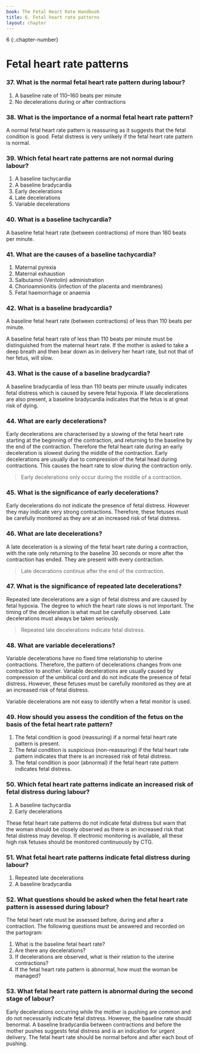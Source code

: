 ```yaml
---
book: The Fetal Heart Rate Handbook
title: 6. Fetal heart rate patterns
layout: chapter
---
```


6
{:.chapter-number}

# Fetal heart rate patterns

### 37. What is the normal fetal heart rate pattern during labour? 

1. A baseline rate of 110–160 beats per minute 
2. No decelerations during or after contractions 

### 38. What is the importance of a normal fetal heart rate pattern? 

A normal fetal heart rate pattern is reassuring as it suggests that the fetal condition is good. Fetal distress is very unlikely if the fetal heart rate pattern is normal. 

### 39. Which fetal heart rate patterns are not normal during labour? 

1. A baseline tachycardia 
2. A baseline bradycardia 
3. Early decelerations 
4. Late decelerations 
5. Variable decelerations 

### 40. What is a baseline tachycardia? 

A baseline fetal heart rate (between contractions) of more than 160 beats per minute. 

### 41. What are the causes of a baseline tachycardia? 

1. Maternal pyrexia 
2. Maternal exhaustion 
3. Salbutamol (Ventolin) administration 
4. Chorioamnionitis (infection of the placenta and membranes) 
5. Fetal haemorrhage or anaemia 

### 42. What is a baseline bradycardia?

A baseline fetal heart rate (between contractions) of less than 110 beats per minute. 

A baseline fetal heart rate of less than 110 beats per minute must be distinguished from the maternal heart rate. If the mother is asked to take a deep breath and then bear down as in delivery her heart rate, but not that of her fetus, will slow. 

### 43. What is the cause of a baseline bradycardia? 

A baseline bradycardia of less than 110 beats per minute usually indicates fetal distress which is caused by severe fetal hypoxia. If late decelerations are also present, a baseline bradycardia indicates that the fetus is at great risk of dying. 

### 44. What are early decelerations? 

Early decelerations are characterised by a slowing of the fetal heart rate starting at the beginning of the contraction, and returning to the baseline by the end of the contraction. Therefore the fetal heart rate during an early deceleration is slowest during the middle of the contraction. Early decelerations are usually due to compression of the fetal head during contractions. This causes the heart rate to slow during the contraction only. 

> Early decelerations only occur during the middle of a contraction. 

### 45. What is the significance of early decelerations? 

Early decelerations do not indicate the presence of fetal distress. However they may indicate very strong contractions. Therefore, these fetuses must be carefully monitored as they are at an increased risk of fetal distress. 

### 46. What are late decelerations? 

A late deceleration is a slowing of the fetal heart rate during a contraction, with the rate only returning to the baseline 30 seconds or more after the contraction has ended. They are present with every contraction. 

> Late decerations continue after the end of the contraction. 

### 47. What is the significance of repeated late decelerations? 

Repeated late decelerations are a sign of fetal distress and are caused by fetal hypoxia. The degree to which the heart rate slows is not important. The timing of the deceleration is what must be carefully observed. Late decelerations must always be taken seriously. 

> Repeated late decelerations indicate fetal distress.

### 48. What are variable decelerations? 

Variable decelerations have no fixed time relationship to uterine contractions. Therefore, the pattern of decelerations changes from one contraction to another. Variable decelerations are usually caused by compression of the umbilical cord and do not indicate the presence of fetal distress. However, these fetuses must be carefully monitored as they are at an increased risk of fetal distress. 

Variable decelerations are not easy to identify when a fetal monitor is used. 

### 49. How should you assess the condition of the fetus on the basis of the fetal heart rate pattern? 

1. The fetal condition is good (reassuring) if a normal fetal heart rate pattern is present. 
2. The fetal condition is suspicious (non-reassuring) if the fetal heart rate pattern indicates that there is an increased risk of fetal distress.
3. The fetal condition is poor (abnormal) if the fetal heart rate pattern indicates fetal distress. 

### 50. Which fetal heart rate patterns indicate an increased risk of fetal distress during labour? 

1. A baseline tachycardia 
2. Early decelerations 

These fetal heart rate patterns do not indicate fetal distress but warn that the woman should be closely observed as there is an increased risk that fetal distress may develop. If electronic monitoring is available, all these high risk fetuses should be monitored continuously by CTG.

### 51. What fetal heart rate patterns indicate fetal distress during labour? 

1. Repeated late decelerations 
2. A baseline bradycardia 

### 52. What questions should be asked when the fetal heart rate pattern is assessed during labour? 

The fetal heart rate must be assessed before, during and after a contraction. The following questions must be answered and recorded on the partogram:

1. What is the baseline fetal heart rate? 
2. Are there any decelerations? 
3. If decelerations are observed, what is their relation to the uterine contractions? 
4. If the fetal heart rate pattern is abnormal, how must the woman be managed? 

### 53. What fetal heart rate pattern is abnormal during the second stage of labour? 
Early decelerations occurring while the mother is pushing are common and do not necessarily indicate fetal distress. However, the baseline rate should benormal. A baseline bradycardia between contractions and before the mother pushes suggests fetal distress and is an indication for urgent delivery. The fetal heart rate should be normal before and after each bout of pushing.